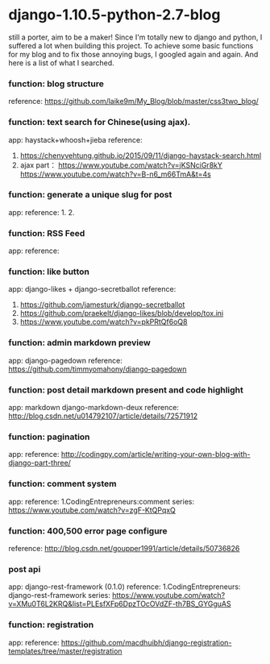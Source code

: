 # django-1.10.5-python-2.7-blog
still a porter, aim to be a maker!
Since I'm totally new to django and python, I suffered a lot when building this project. To achieve some basic functions for my blog and to fix those annoying bugs, I googled again and again. And here is a list of what I searched. 


### function: blog structure
reference:  https://github.com/laike9m/My_Blog/blob/master/css3two_blog/

### function: text search for Chinese(using ajax).
app: haystack+whoosh+jieba
reference: 
  1. https://chenyvehtung.github.io/2015/09/11/django-haystack-search.html
  2. ajax part：
            https://www.youtube.com/watch?v=jKSNciGr8kY
            https://www.youtube.com/watch?v=B-n6_m66TmA&t=4s

### function: generate a unique slug for post 
app:
reference:
  1.
  2.

### function: RSS Feed
app:
reference:
 
### function: like button
app: django-likes + django-secretballot
reference:
  1. https://github.com/jamesturk/django-secretballot
  2. https://github.com/praekelt/django-likes/blob/develop/tox.ini
  3. https://www.youtube.com/watch?v=pkPRtQf6oQ8
  
### function: admin markdown preview
app: django-pagedown
reference: https://github.com/timmyomahony/django-pagedown

### function: post detail markdown present and code highlight
app: markdown django-markdown-deux 
reference: http://blog.csdn.net/u014792107/article/details/72571912

### function: pagination
app: 
reference:  http://codingpy.com/article/writing-your-own-blog-with-django-part-three/

### function: comment system
app: 
reference:
  1.CodingEntrepreneurs:comment series:
    https://www.youtube.com/watch?v=zgF-KtQPqxQ

### function: 400,500 error page configure 
reference:  http://blog.csdn.net/goupper1991/article/details/50736826

### post api
app: django-rest-framework (0.1.0)
reference:
  1.CodingEntrepreneurs: django-rest-framework series:
    https://www.youtube.com/watch?v=XMu0T6L2KRQ&list=PLEsfXFp6DpzTOcOVdZF-th7BS_GYGguAS

### function: registration 
app: 
reference: https://github.com/macdhuibh/django-registration-templates/tree/master/registration
    
    
    
